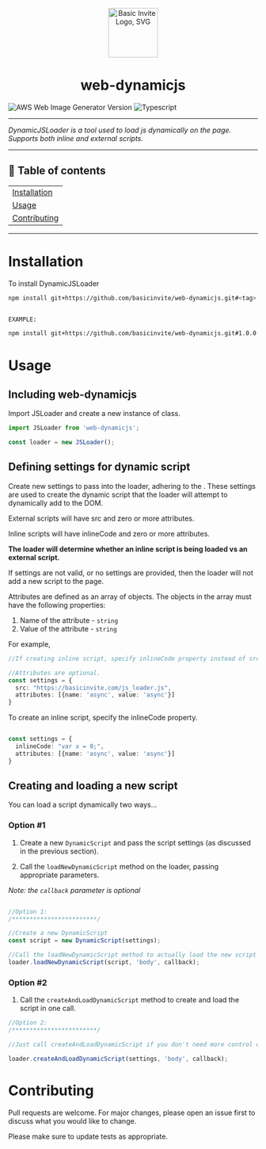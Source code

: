 <p align="center">
<img src="https://www.basicinvite.com/skin/frontend/basicinvite/default/images/logomark_bi.svg" alt="Basic Invite Logo, SVG" width="100" />
</p>
<h1 align="center">web-dynamicjs</h1>

![AWS Web Image Generator Version](https://badgen.net/badge/version/1.0.0/green)
![Typescript](https://badgen.net/badge/icon/typescript/orange?icon=typescript&label)

---

*DynamicJSLoader is a tool used to load js dynamically on the page. Supports both inline and external scripts.*

---

## 📜 Table of contents
||
| ----------- |
| [ Installation ](#installation) |
| [ Usage ](#usage) |
| [ Contributing ](#contributing) |

---

# Installation

To install DynamicJSLoader

```bash
npm install git+https://github.com/basicinvite/web-dynamicjs.git#<tag>


EXAMPLE:

npm install git+https://github.com/basicinvite/web-dynamicjs.git#1.0.0
```

# Usage

## Including web-dynamicjs

Import JSLoader and create a new instance of class.

```typescript
import JSLoader from 'web-dynamicjs';

const loader = new JSLoader();

```
## Defining settings for dynamic script

Create new settings to pass into the loader, adhering to the . These settings are used to create the dynamic script that the loader will attempt to dynamically add to the DOM.

External scripts will have src and zero or more attributes.

Inline scripts will have inlineCode and zero or more attributes.

**The loader will determine whether an inline script is being loaded vs an external script.**

If settings are not valid, or no settings are provided, then the loader will not add a new script to the page.

Attributes are defined as an array of objects. The objects in the array must have the following properties:

1. Name of the attribute - `string`
2. Value of the attribute - `string`

For example,

```typescript
//If creating inline script, specify inlineCode property instead of src. 

//Attributes are optional.
const settings = {
  src: "https://basicinvite.com/js_loader.js",
  attributes: [{name: 'async', value: 'async'}]
}

```

To create an inline script, specify the inlineCode property.

```typescript

const settings = {
  inlineCode: "var x = 0;",
  attributes: [{name: 'async', value: 'async'}]
}

```

## Creating and loading a new script

You can load a script dynamically two ways...

### Option #1

1. Create a new `DynamicScript` and pass the script settings (as discussed in the previous section).

2. Call the `loadNewDynamicScript` method on the loader, passing appropriate parameters. 

*Note: the `callback` parameter is optional*

```typescript 

//Option 1:
/************************/

//Create a new DynamicScript 
const script = new DynamicScript(settings);

//Call the loadNewDynamicScript method to actually load the new script element - callback is optional
loader.loadNewDynamicScript(script, 'body', callback);
```

### Option #2

1. Call the `createAndLoadDynamicScript` method to create and load the script in one call.

```typescript
//Option 2:
/************************/

//Just call createAndLoadDynamicScript if you don't need more control over the script.

loader.createAndLoadDynamicScript(settings, 'body', callback);

```

# Contributing
Pull requests are welcome. For major changes, please open an issue first to discuss what you would like to change.

Please make sure to update tests as appropriate.